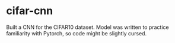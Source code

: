 # cifar-cnn
Built a CNN for the CIFAR10 dataset. Model was written to practice familiarity with Pytorch, so code might be slightly cursed.
